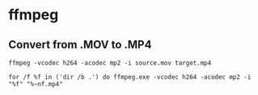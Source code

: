 # ffmpeg


## Convert from .MOV to .MP4

```
ffmpeg -vcodec h264 -acodec mp2 -i source.mov target.mp4
```


```
for /f %f in ('dir /b .') do ffmpeg.exe -vcodec h264 -acodec mp2 -i "%f" "%~nf.mp4"
```